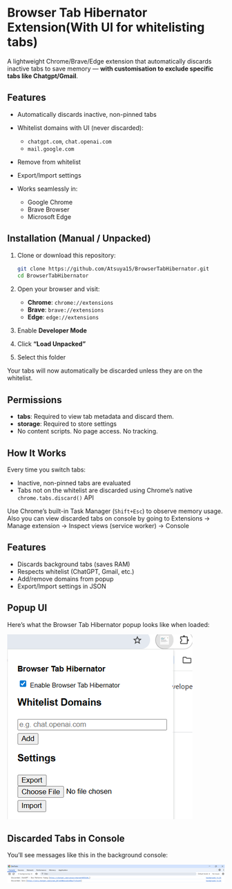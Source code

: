 # Browser Tab Hibernator Extension(With UI for whitelisting tabs)

A lightweight Chrome/Brave/Edge extension that automatically discards inactive tabs to save memory — **with customisation to exclude specific tabs like Chatgpt/Gmail**.

## Features

- Automatically discards inactive, non-pinned tabs
- Whitelist domains with UI (never discarded):
  - `chatgpt.com`, `chat.openai.com`
  - `mail.google.com`
-  Remove from whitelist
-  Export/Import settings

- Works seamlessly in:
  - Google Chrome
  - Brave Browser
  - Microsoft Edge


 ## Installation (Manual / Unpacked)

1. Clone or download this repository:

   ```bash
   git clone https://github.com/Atsuya15/BrowserTabHibernator.git
   cd BrowserTabHibernator
   ```

2. Open your browser and visit:
   - **Chrome**: `chrome://extensions`
   - **Brave**: `brave://extensions`
   - **Edge**: `edge://extensions`

3. Enable **Developer Mode**
4. Click **“Load Unpacked”**
5. Select this folder

Your tabs will now automatically be discarded unless they are on the whitelist.

## Permissions

- **tabs**: Required to view tab metadata and discard them.
- **storage**: Required to store settings
- No content scripts. No page access. No tracking.

## How It Works

Every time you switch tabs:
- Inactive, non-pinned tabs are evaluated
- Tabs not on the whitelist are discarded using Chrome’s native `chrome.tabs.discard()` API

Use Chrome’s built-in Task Manager (`Shift+Esc`) to observe memory usage.
Also you can view discarded tabs on console by going to Extensions -> Manage extension -> Inspect views (service worker) -> Console

## Features

- Discards background tabs (saves RAM)
- Respects whitelist (ChatGPT, Gmail, etc.)
- Add/remove domains from popup
- Export/Import settings in JSON

##  Popup UI

Here’s what the Browser Tab Hibernator popup looks like when loaded:

![Popup Screenshot](images/PopUp-UI.png)

##  Discarded Tabs in Console

You’ll see messages like this in the background console:

![Discarded Log](images/DiscardedTabsInConsole.png)

